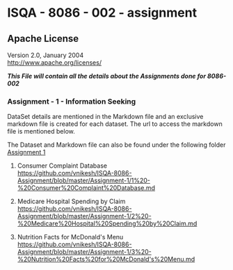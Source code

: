 # ISQA - 8086 - 002 - assignment
## Apache License
  Version 2.0, January 2004  
  http://www.apache.org/licenses/

**_This File will contain all the details about the Assignments done for 8086-002_**

### Assignment - 1 - Information Seeking

DataSet details are mentioned in the Markdown file and an exclusive markdown file is created for each dataset. The url to access the markdown file is mentioned below.

The Dataset and Markdown file can also be found under the following folder [Assignment 1](https://github.com/vnikesh/ISQA-8086-Assignment/tree/master/Assignment-1)

1. Consumer Complaint Database  
https://github.com/vnikesh/ISQA-8086-Assignment/blob/master/Assignment-1/1%20-%20Consumer%20Complaint%20Database.md

2. Medicare Hospital Spending by Claim  
https://github.com/vnikesh/ISQA-8086-Assignment/blob/master/Assignment-1/2%20-%20Medicare%20Hospital%20Spending%20by%20Claim.md

3. Nutrition Facts for McDonald's Menu  
https://github.com/vnikesh/ISQA-8086-Assignment/blob/master/Assignment-1/3%20-%20Nutrition%20Facts%20for%20McDonald's%20Menu.md





   
   
   
   
   
   
   
   
   
